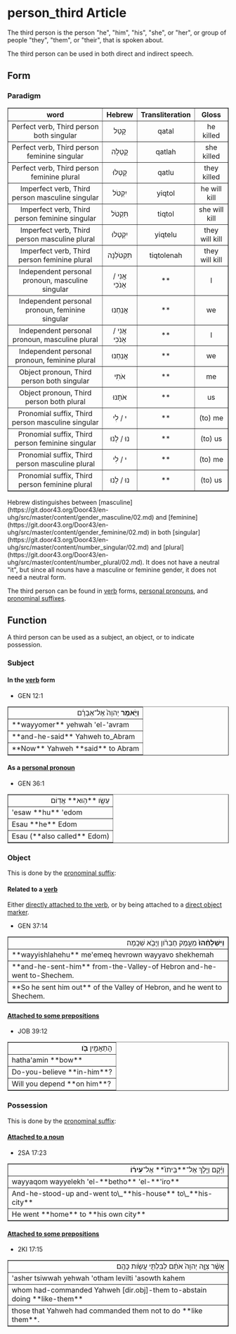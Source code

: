 # person_third Article
The third person is the person "he", "him", "his", "she", or "her", or group of people "they", "them", or "their", that is spoken about.

The third person can be used in both direct and indirect speech.

## Form

### Paradigm

<table border="1" class="docutils">
<tr class="row-odd"><th>word</th><th>Hebrew</th><th>Transliteration</th><th>Gloss</th>
</tr>
<tr class="row-even" align="center"><td>Perfect verb, Third person both singular</td><td>קָטַל</td><td>qatal</td><td>he killed</td>
</tr>
<tr class="row-odd" align="center"><td>Perfect verb, Third person feminine singular</td><td>קָטְלָה</td><td>qatlah</td><td>she killed</td>
</tr>
<tr class="row-even" align="center"><td>Perfect verb, Third person feminine plural</td><td>קָטְלוּ</td><td>qatlu</td><td>they killed</td>
</tr>

<tr class="row-even" align="center"><td>Imperfect verb, Third person masculine singular</td><td>יִקְטֹל</td><td>yiqtol</td><td>he will kill</td>
</tr>
<tr class="row-odd" align="center"><td>Imperfect verb, Third person feminine singular</td><td>תִּקְטֹל</td><td>tiqtol</td><td>she will kill</td>
</tr>
<tr class="row-even" align="center"><td>Imperfect verb, Third person masculine plural</td><td>יִקְטְלוּ</td><td>yiqtelu</td><td>they will kill</td>
</tr>
<tr class="row-odd" align="center"><td>Imperfect verb, Third person feminine plural</td><td>תִּקְטֹלְנָה</td><td>tiqtolenah</td><td>they will kill</td>
</tr>

<tr class="row-even" align="center"><td>Independent personal pronoun, masculine singular</td><td>אֲנִי / אָנֹכִי</td><td>**</td><td>I</td>
</tr>
<tr class="row-odd" align="center"><td>Independent personal pronoun, feminine singular</td><td>אֲנַחְנוּ</td><td>**</td><td>we</td>
</tr>
<tr class="row-even" align="center"><td>Independent personal pronoun, masculine plural</td><td>אֲנִי / אָנֹכִי</td><td>**</td><td>I</td>
</tr>
<tr class="row-odd" align="center"><td>Independent personal pronoun, feminine plural</td><td>אֲנַחְנוּ</td><td>**</td><td>we</td>
</tr>


<tr class="row-even" align="center"><td>Object pronoun, Third person both singular</td><td>אֹתִי</td><td>**</td><td>me</td>
</tr>
<tr class="row-odd" align="center"><td>Object pronoun, Third person both plural</td><td>אֹתָנוּ</td><td>**</td><td>us</td>
</tr>


<tr class="row-even" align="center"><td>Pronomial suffix, Third person masculine singular</td><td>י / לִי</td><td>**</td><td>(to) me</td>
</tr>
<tr class="row-odd" align="center"><td>Pronomial suffix, Third person feminine singular</td><td>נוּ / לָנוּ</td><td>**</td><td>(to) us</td>
</tr>

<tr class="row-even" align="center"><td>Pronomial suffix, Third person masculine plural</td><td>י / לִי</td><td>**</td><td>(to) me</td>
</tr>
<tr class="row-odd" align="center"><td>Pronomial suffix, Third person feminine plural</td><td>נוּ / לָנוּ</td><td>**</td><td>(to) us</td>
</tr>
</tbody>
</table>
Hebrew distinguishes between [masculine](https://git.door43.org/Door43/en-uhg/src/master/content/gender_masculine/02.md) and [feminine](https://git.door43.org/Door43/en-uhg/src/master/content/gender_feminine/02.md) in both [singular](https://git.door43.org/Door43/en-uhg/src/master/content/number_singular/02.md) and [plural](https://git.door43.org/Door43/en-uhg/src/master/content/number_plural/02.md). It does not have a neutral "it", but since all nouns have a masculine or feminine gender, it does not need a neutral form.

The third person can be found in [verb](https://git.door43.org/Door43/en-uhg/src/master/content/verb/02.md) forms, [personal pronouns](https://git.door43.org/Door43/en-uhg/src/master/content/pronoun_personal/02.md), and [pronominal suffixes](https://git.door43.org/Door43/en-uhg/src/master/content/suffix_pronominal/02.md).

## Function
A third person can be used as a subject, an object, or to indicate possession.

### Subject

#### In the [verb](https://git.door43.org/Door43/en-uhg/src/master/content/verb/02.md) form

* GEN 12:1
<table border="1" class="docutils">
<colgroup>
<col width="100%" />
</colgroup>
<tbody valign="top">
<tr class="row-odd" align="right"><td><b>וַיֹּ֤אמֶר</b> יְהוָה֙ אֶל־אַבְרָ֔ם</td>
</tr>
<tr class="row-even"><td>**wayyomer** yehwah 'el-'avram</td>
</tr>
<tr class="row-odd"><td>**and-he-said** Yahweh to_Abram</td>
</tr>
<tr class="row-even"><td>**Now** Yahweh **said** to Abram</td>
</tr>
</tbody>
</table>

#### As a [personal pronoun](https://git.door43.org/Door43/en-uhg/src/master/content/pronoun_personal/02.md)

* GEN 36:1
<table border="1" class="docutils">
<colgroup>
<col width="100%" />
</colgroup>
<tbody valign="top">
<tr class="row-odd" align="right"><td>עֵשָׂ֖ו **ה֥וּא** אֱדֽוֹם</td>
</tr>
<tr class="row-even"><td>'esaw **hu** 'edom</td>
</tr>
<tr class="row-odd"><td>Esau **he** Edom</td>
</tr>
<tr class="row-even"><td>Esau (**also called** Edom)</td>
</tr>
</tbody>
</table>

### Object
This is done by the [pronominal suffix](https://git.door43.org/Door43/en-uhg/src/master/content/suffix_pronominal/02.md):

#### Related to a [verb](https://git.door43.org/Door43/en-uhg/src/master/content/verb/02.md)
Either [directly attached to the verb](https://git.door43.org/Door43/en-uhg/src/master/content/suffix_pronominal/02.md#direclty-to-the-verb), or by being attached to a [direct object marker](https://git.door43.org/Door43/en-uhg/src/master/content/suffix_pronominal/02.md#with-a-direct-object-marker-).

* GEN 37:14
<table border="1" class="docutils">
<colgroup>
<col width="100%" />
</colgroup>
<tbody valign="top">
<tr class="row-odd" align="right"><td><b>וַיִּשְׁלָחֵ֨הוּ֙</b> מֵעֵ֣מֶק חֶבְרֹ֔ון וַיָּבֹ֖א שְׁכֶֽמָה׃</td>
</tr>
<tr class="row-even"><td>**wayyishlahehu** me'emeq hevrown wayyavo shekhemah</td>
</tr>
<tr class="row-odd"><td>**and-he-sent-him** from-the-Valley-of Hebron and-he-went to-Shechem.</td>
</tr>
<tr class="row-even"><td>**So he sent him out** of the Valley of Hebron, and he went to Shechem.</td>
</tr>
</tbody>
</table>

#### [Attached to some prepositions](https://git.door43.org/Door43/en-uhg/src/master/content/suffix_pronominal/02.md#prepositions)

* JOB 39:12
<table border="1" class="docutils">
<colgroup>
<col width="100%" />
</colgroup>
<tbody valign="top">
<tr class="row-odd" align="right"><td>הֲתַאֲמִ֣ין <b>בֹּ֖ו</b></td>
</tr>
<tr class="row-even"><td>hatha'amin **bow**</td>
</tr>
<tr class="row-odd"><td>Do-you-believe **in-him**?</td>
</tr>
<tr class="row-even"><td>Will you depend **on him**?</td>
</tr>
</tbody>
</table>

### Possession
This is done by the [pronominal suffix](https://git.door43.org/Door43/en-uhg/src/master/content/suffix_pronominal/02.md):

#### [Attached to a noun](https://git.door43.org/Door43/en-uhg/src/master/content/suffix_pronominal/02.md#nouns)

* 2SA 17:23
<table border="1" class="docutils">
<colgroup>
<col width="100%" />
</colgroup>
<tbody valign="top">
<tr class="row-odd" align="right"><td>וַיָּ֜קָם וַיֵּ֤לֶךְ אֶל־**בֵּיתוֹ֙** אֶל־<b>עִיר֔וֹ</b></td>
</tr>
<tr class="row-even"><td>wayyaqom wayyelekh 'el-**betho** 'el-**'iro**</td>
</tr>
<tr class="row-odd"><td>And-he-stood-up and-went to\_**his-house** to\_**his-city**</td>
</tr>
<tr class="row-even"><td>He went **home** to **his own city**</td>
</tr>
</tbody>
</table>

#### [Attached to some prepositions](https://git.door43.org/Door43/en-uhg/src/master/content/suffix_pronominal/02.md#prepositions)

* 2KI 17:15
<table border="1" class="docutils">
<colgroup>
<col width="100%" />
</colgroup>
<tbody valign="top">
<tr class="row-odd" align="right"><td>אֲשֶׁ֨ר צִוָּ֤ה יְהוָה֙ אֹתָ֔ם לְבִלְתִּ֖י עֲשֹׂ֥ות כָּהֶֽם׃</td>
</tr>
<tr class="row-even"><td>'asher tsiwwah yehwah 'otham levilti 'asowth kahem</td>
</tr>
<tr class="row-odd"><td>whom had-commanded Yahweh [dir.obj]-them to-abstain doing **like-them**</td>
</tr>
<tr class="row-even"><td>those that Yahweh had commanded them not to do **like them**.</td>
</tr>
</tbody>
</table>